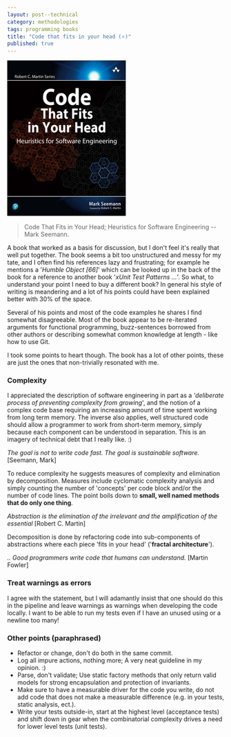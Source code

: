 ```yaml
---
layout: post--technical
category: methodologies 
tags: programming books
title: "Code that fits in your head (⭐)"
published: true
---
```


![Code That Fits in Your Head](/assets/2023/code-that-fits-in-your-head.jpg "Code That Fits in Your Head")
> Code That Fits in Your Head; Heuristics for Software Engineering -- Mark Seemann.

A book that worked as a basis for discussion, but I don't feel it's really
that well put together. The book seems a bit too unstructured and messy for my
tate, and I often find his references lazy and frustrating; for example he
mentions a '*Humble Object [66]*' which can be looked up in the back of the book
for a reference to another book '*xUnit Test Patterns ...*'. So what, to
understand your point I need to buy a different book? In general his style of
writing is meandering and a lot of his points could have been explained better
with 30% of the space.

Several of his points and most of the code examples he shares I find somewhat
disagreeable. Most of the book appear to be re-iterated arguments for functional
programming, buzz-sentences borrowed from other authors or describing somewhat common knowledge at length - like how to use Git.

I took some points to heart though. The book has a lot of other points, these
are just the ones that non-trivially resonated with me.

### Complexity

I appreciated the description of software engineering in part as a *'deliberate
process of preventing complexity from growing*', and the notion of a complex
code base requiring an increasing amount of time spent working from long term
memory. The inverse also applies, well structured code should allow a programmer
to work from short-term memory, simply because each component can be understood
in separation. This is an imagery of technical debt that I really like. :)

*The goal is not to write code fast. The goal is sustainable software.* [Seemann, Mark]

To reduce complexity he suggests measures of complexity and elimination by
decomposition. Measures include cyclomatic complexity analysis and simply
counting the number of 'concepts' per code block and/or the number of code
lines. The point boils down to **small, well named methods that do only one
thing**.

*Abstraction is the elimination of the irrelevant and the amplification of the
essential* [Robert C. Martin]

Decomposition is done by refactoring code into sub-components of abstractions
where each piece 'fits in your head' ('**fractal architecture**').

*.. Good programmers write code that humans can understand.* [Martin Fowler]

### Treat warnings as errors

I agree with the statement, but I will adamantly insist that one should do this
in the pipeline and leave warnings as warnings when developing the code locally.
I want to be able to run my tests even if I have an unused using or a newline
too many!

### Other points (paraphrased)

* Refactor or change, don't do both in the same commit.
* Log all impure actions, nothing more; A very neat guideline in my opinion. :) 
* Parse, don't validate; Use static factory methods that only return valid
  models for strong encapsulation and protection of invariants.
* Make sure to have a measurable driver for the code you write, do not add code
  that does not make a measurable difference (e.g. in your tests, static
  analysis, ect.).
* Write your tests outside-in, start at the highest level (acceptance tests) and
  shift down in gear when the combinatorial complexity drives a need for lower
  level tests (unit tests).